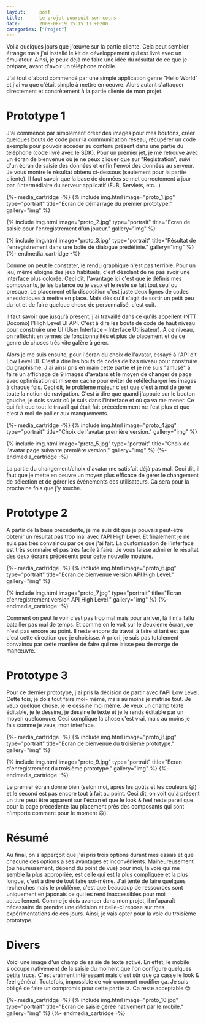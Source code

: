 ```yaml
---
layout:     post
title:      Le projet poursuit son cours
date:       2008-08-19 15:15:11 +0200
categories: ["Projet"]
---
```


Voilà quelques jours que j'œuvre sur la partie cliente. Cela peut sembler étrange mais j'ai installé le kit de
développement qui est livré avec un émulateur. Ainsi, je peux déjà me faire une idée du résultat de ce que je
prépare, avant d'avoir un téléphone mobile.

<!--more-->

J'ai tout d'abord commencé par une simple application genre "Hello World" et j'ai vu que c'était simple à mettre en
oeuvre. Alors autant s'attaquer directement et concrètement à la partie cliente de mon projet.

# Prototype 1

J'ai commencé par simplement créer des images pour mes boutons, créer quelques bouts de code pour la communication
réseau, récupérer un code exemple pour pouvoir accéder au contenu présent dans une partie du téléphone (code livré
avec le SDK). Pour un premier jet, je me retrouve avec un écran de bienvenue où je ne peux cliquer que sur
"Registration", suivi d'un écran de saisie des données et enfin l'envoi des données au serveur. Je vous montre le
résultat obtenu ci-dessous (seulement pour la partie cliente). Il faut savoir que la base de données se met
correctement à jour par l'intermédiaire du serveur applicatif (EJB, Servlets, etc...)

{%- media_cartridge -%}
{% include img.html
    image="proto_1.jpg"
    type="portrait"
    title="Ecran de démarrage du premier prototype."
    gallery="img"
%}

{% include img.html
    image="proto_2.jpg"
    type="portrait"
    title="Ecran de saisie pour l'enregistrement d'un joueur."
    gallery="img"
%}

{% include img.html
    image="proto_3.jpg"
    type="portrait"
    title="Résultat de l'enregistrement dans une boîte de dialogue prédéfinie."
    gallery="img"
%}
{%- endmedia_cartridge -%}

Comme on peut le constater, le rendu graphique n'est pas terrible. Pour un jeu, même éloigné des jeux habituels,
c'est désolant de ne pas avoir une interface plus colorée. Ceci dit, l'avantage ici c'est que je définis mes
composants, je les balance ou je veux et le reste se fait tout seul ou presque. Le placement et la disposition
c'est juste deux lignes de codes anecdotiques à mettre en place. Mais dès qu'il s'agit de sortir un petit peu du
lot et de faire quelque chose de personnalisé, c'est cuit.

Il faut savoir que jusqu'à présent, j'ai travaillé dans ce qu'ils appellent (NTT Docomo) l'High Level UI API. C'est
à dire les bouts de code de haut niveau pour construire une UI (User Interface - Interface Utilisateur). A ce
niveau, on réfléchit en termes de fonctionnalités et plus de placement et de ce genre de choses très vite galère à
gérer.

Alors je me suis ensuite, pour l'écran du choix de l'avatar, essayé à l'API dit Low Level UI. C'est à dire les
bouts de codes de bas niveau pour construire du graphisme. J'ai ainsi pris en main cette partie et je me suis
"amusé" à faire un affichage de 9 images d'avatars et le moyen de changer de page avec optimisation et mise en
cache pour éviter de retélécharger les images à chaque fois. Ceci dit, le problème majeur c'est que c'est à moi de
gérer toute la notion de navigation. C'est à dire que quand j'appuie sur le bouton gauche, je dois savoir où je
suis dans l'interface et où ça va me mener. Ce qui fait que tout le travail qui était fait précédemment ne l'est
plus et que c'est à moi de pallier aux manquements.

{%- media_cartridge -%}
{% include img.html
    image="proto_4.jpg"
    type="portrait"
    title="Choix de l'avatar première version."
    gallery="img"
%}

{% include img.html
    image="proto_5.jpg"
    type="portrait"
    title="Choix de l'avatar page suivante première version."
    gallery="img"
%}
{%- endmedia_cartridge -%}

La partie du changement/choix d'avatar me satisfait déjà pas mal. Ceci dit, il faut que je mette en oeuvre un moyen
plus efficace de gérer le changement de sélection et de gérer les événements des utilisateurs. Ca sera pour la
prochaine fois que j'y touche.

# Prototype 2

A partir de la base précédente, je me suis dit que je pouvais peut-être obtenir un résultat pas trop mal avec l'API
High Level. Et finalement je ne suis pas très convaincu par ce que j'ai fait. La customisation de l'interface est
très sommaire et pas très facile à faire. Je vous laisse admirer le résultat des deux écrans précédents pour cette
nouvelle mouture.

{%- media_cartridge -%}
{% include img.html
    image="proto_6.jpg"
    type="portrait"
    title="Ecran de bienvenue version API High Level."
    gallery="img"
%}

{% include img.html
    image="proto_7.jpg"
    type="portrait"
    title="Ecran d'enregistrement version API High Level."
    gallery="img"
%}
{%- endmedia_cartridge -%}

Comment on peut le voir c'est pas trop mal mais pour arriver, là il m'a fallu batailler pas mal de temps. Et comme
on le voit sur le deuxième écran, ce n'est pas encore au point. Il reste encore du travail à faire si tant est que
c'est cette direction que je choisisse. A priori, je suis pas totalement convaincu par cette manière de faire qui
me laisse peu de marge de manœuvre.

# Prototype 3

Pour ce dernier prototype, j'ai pris la décision de partir avec l'API Low Level. Cette fois, je dois tout faire
moi- même, mais au moins je matrise tout. Je veux quelque chose, je le dessine moi même. Je veux un champ texte
éditable, je le dessine, je dessine le texte et je le rends éditable par un moyen quelconque. Ceci complique la
chose c'est vrai, mais au moins je fais comme je veux, mon interface.

{%- media_cartridge -%}
{% include img.html
    image="proto_8.jpg"
    type="portrait"
    title="Ecran de bienvenue du troisième prototype."
    gallery="img"
%}

{% include img.html
    image="proto_9.jpg"
    type="portrait"
    title="Ecran d'enregistrement du troisième prototype."
    gallery="img"
%}
{%- endmedia_cartridge -%}

Le premier écran donne bien (selon moi, après les goûts et les couleurs :laughing:) et le second est pas encore tout à
fait au point. Ceci dit, on voit qu'à présent un titre peut être apparent sur l'écran et que le look &amp; feel
reste pareil que pour la page précédente (au placement près des composants qui sont n'importe comment pour le
moment :laughing:).

# Résumé

Au final, on s'apperçoit que j'ai pris trois options durant mes essais et que chacune des options a ses avantages
et inconvénients. Malheureusement (ou heureusement, dépend du point de vue) pour moi, la voie qui me semble la plus
appropriée, est celle qui est la plus compliquée et la plus longue, c'est à dire de tout faire soi-même. J'ai tenté
de faire quelques recherches mais le problème, c'est que beaucoup de ressources sont uniquement en japonais ce qui
les rend inaccessibles pour moi actuellement. Comme je dois avancer dans mon projet, il m'aparaît nécessaire de
prendre une décision et celle-ci repose sur mes expérimentations de ces jours. Ainsi, je vais opter pour la voie du
troisième prototype.

# Divers

Voici une image d'un champ de saisie de texte activé. En effet, le mobile s'occupe nativement de la saisie du
moment que l'on configure quelques petits trucs. C'est vraiment intéressant mais c'est sûr que ça casse le look
&amp; feel général. Toutefois, impossible de voir comment modifier ça. Je suis obligé de faire un compromis pour
cette partie là. Ca reste acceptable :wink:

{%- media_cartridge -%}
{% include img.html
    image="proto_10.jpg"
    type="portrait"
    title="Ecran de saisie gérée nativement par le mobile."
    gallery="img"
%}
{%- endmedia_cartridge -%}
